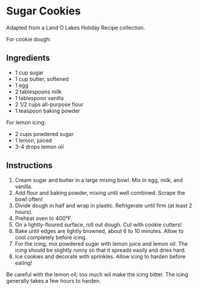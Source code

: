 # Sugar Cookies

Adapted from a Land O Lakes Holiday Recipe collection.

For cookie dough:
## Ingredients

- 1 cup sugar
- 1 cup butter, softened
- 1 egg
- 2 tablespoons milk
- 1 tablespoon vanilla
- 2 1/2 cups all-purpose flour
- 1 teaspoon baking powder

For lemon icing:
- 2 cups powdered sugar
- 1 lemon, juiced
- 3-4 drops lemon oil

## Instructions

1. Cream sugar and butter in a large mixing bowl. Mix in egg, milk, and vanilla.
2. Add flour and baking powder, mixing until well combined. Scrape the bowl often!
3. Divide dough in half and wrap in plastic. Refrigerate until firm (at least 2 hours).
4. Preheat oven to 400&deg;F.
5. On a lightly-floured surface, roll out dough. Cut with cookie cutters!
6. Bake until edges are lightly browned, about 6 to 10 minutes. Allow to cool completely before icing.
7. For the icing, mix powdered sugar with lemon juice and lemon oil. The icing should be slightly runny so that it spreads easily and dries hard.
8. Ice cookies and decorate with sprinkles. Allow icing to harden before eating!

Be careful with the lemon oil; too much wil make the icing bitter. The icing generally takes a few hours to harden.
